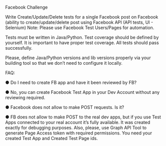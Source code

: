 Facebook Challenge

Write Create/Update/Delete tests for a single Facebook post on Facebook (ability to
create/update/delete post using Facebook API (API tests, UI - Selenium)
Note: Please use Facebook Test Users/Pages for automation.

Tests must be written in Java/Python. Test coverage should be defined by yourself. It is
important to have proper test coverage. All tests should pass successfully.

Please, define Java/Python versions and lib versions properly via your building tool so that we
don’t need to configure it locally.

FAQ:

● Do I need to create FB app and have it been reviewed by FB?

● No, you can create Facebook Test App in your Dev Account without any reviewing
required.

● Facebook does not allow to make POST requests. Is it?

● FB does not allow to make POST to the real dev apps, but if you use Test Apps
connected to your real account it’s fully available. It was created exactly for debugging
purposes.
Also, please, use Graph API Tool to generate Page Access token with required
permissions. You need your created Test App and Created Test Page ids.
